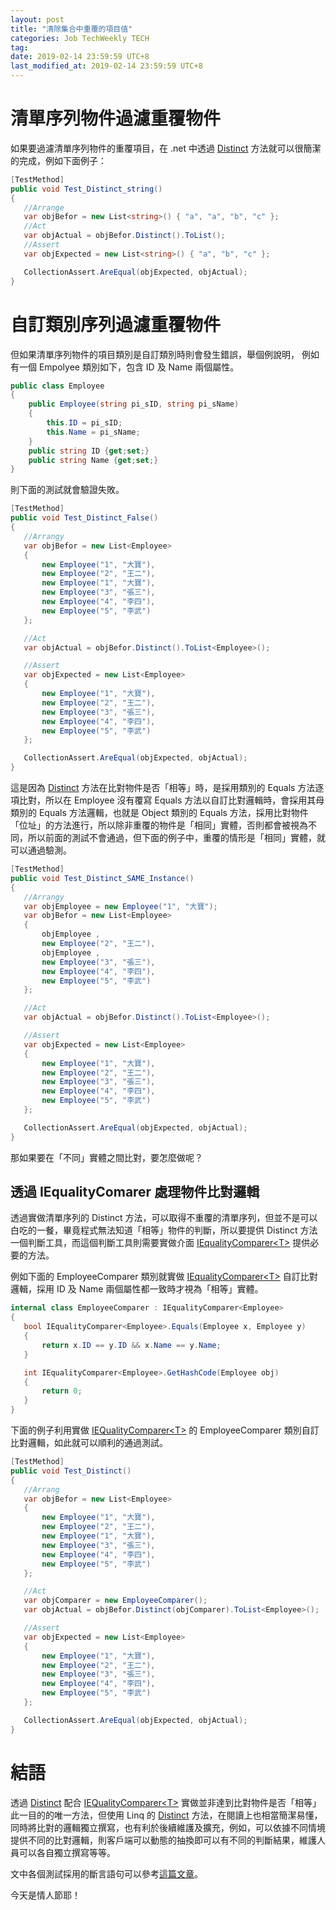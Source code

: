```yaml
---
layout: post
title: "清除集合中重覆的項目值"
categories: Job TechWeekly TECH
tag: 
date: 2019-02-14 23:59:59 UTC+8 
last_modified_at: 2019-02-14 23:59:59 UTC+8 
---
```


# 清單序列物件過濾重覆物件
 如果要過濾清單序列物件的重覆項目，在 .net 中透過 [Distinct][distinct] 方法就可以很簡潔的完成，例如下面例子：
 ```csharp
[TestMethod]
public void Test_Distinct_string()
{
    //Arrange
    var objBefor = new List<string>() { "a", "a", "b", "c" };
    //Act
    var objActual = objBefor.Distinct().ToList();
    //Assert
    var objExpected = new List<string>() { "a", "b", "c" };

    CollectionAssert.AreEqual(objExpected, objActual);
}
```

# 自訂類別序列過濾重覆物件

 但如果清單序列物件的項目類別是自訂類別時則會發生錯誤，舉個例說明， 例如有一個 Empolyee 類別如下，包含 ID 及 Name 兩個屬性。

 ```csharp
 public class Employee
 {
     public Employee(string pi_sID, string pi_sName)
     {
         this.ID = pi_sID;
         this.Name = pi_sName;
     }
     public string ID {get;set;}
     public string Name {get;set;}     
 }
 ```
 
 則下面的測試就會驗證失敗。

 ``` csharp
 [TestMethod]
 public void Test_Distinct_False()
 {
    //Arrangy
    var objBefor = new List<Employee>
    {
        new Employee("1", "大寶"),
        new Employee("2", "王二"),
        new Employee("1", "大寶"),
        new Employee("3", "張三"),
        new Employee("4", "李四"),
        new Employee("5", "李武")
    };

    //Act
    var objActual = objBefor.Distinct().ToList<Employee>();

    //Assert
    var objExpected = new List<Employee>
    {
        new Employee("1", "大寶"),
        new Employee("2", "王二"),
        new Employee("3", "張三"),
        new Employee("4", "李四"),
        new Employee("5", "李武")
    };

    CollectionAssert.AreEqual(objExpected, objActual);
 }
 ```
 這是因為 [Distinct][distinct] 方法在比對物件是否「相等」時，是採用類別的 Equals 方法逐項比對，所以在 Employee 沒有覆寫 Equals 方法以自訂比對邏輯時，會採用其母類別的 Equals 方法邏輯，也就是 Object 類別的 Equals 方法，採用比對物件「位址」的方法進行，所以除非重覆的物件是「相同」實體，否則都會被視為不同，所以前面的測試不會通過，但下面的例子中，重覆的情形是「相同」實體，就可以通過驗測。

 ```csharp
 [TestMethod]
 public void Test_Distinct_SAME_Instance()
 {
    //Arrangy
    var objEmployee = new Employee("1", "大寶");
    var objBefor = new List<Employee>
    {
        objEmployee ,
        new Employee("2", "王二"),
        objEmployee ,
        new Employee("3", "張三"),
        new Employee("4", "李四"),
        new Employee("5", "李武")
    };

    //Act
    var objActual = objBefor.Distinct().ToList<Employee>();

    //Assert
    var objExpected = new List<Employee>
    {
        new Employee("1", "大寶"),
        new Employee("2", "王二"),
        new Employee("3", "張三"),
        new Employee("4", "李四"),
        new Employee("5", "李武")
    };

    CollectionAssert.AreEqual(objExpected, objActual);
 }
 ```

那如果要在「不同」實體之間比對，要怎麼做呢？

## 透過 IEqualityComarer<T> 處理物件比對邏輯

 透過實做清單序列的 Distinct 方法，可以取得不重覆的清單序列，但並不是可以白吃的一餐，畢竟程式無法知道「相等」物件的判斷，所以要提供 Distinct 方法一個判斷工具，而這個判斷工具則需要實做介面 [IEqualityComparer\<T>][IEQualityComparer] 提供必要的方法。

 例如下面的 EmployeeComparer 類別就實做 [IEqualityComparer\<T>][IEQualityComparer] 自訂比對邏輯，採用 ID 及 Name 兩個屬性都一致時才視為「相等」實體。

 ```csharp
 internal class EmployeeComparer : IEqualityComparer<Employee>
 {
    bool IEqualityComparer<Employee>.Equals(Employee x, Employee y)
    {
        return x.ID == y.ID && x.Name == y.Name;
    }

    int IEqualityComparer<Employee>.GetHashCode(Employee obj)
    {
        return 0;
    }
 }
 ```

 下面的例子利用實做 [IEQualityComparer\<T>][IEQualityComparer] 的 EmployeeComparer 類別自訂比對邏輯，如此就可以順利的通過測試。

 ```csharp
 [TestMethod]
 public void Test_Distinct()
 {
    //Arrang
    var objBefor = new List<Employee>
    {
        new Employee("1", "大寶"),
        new Employee("2", "王二"),
        new Employee("1", "大寶"),
        new Employee("3", "張三"),
        new Employee("4", "李四"),
        new Employee("5", "李武")
    };

    //Act
    var objComparer = new EmployeeComparer();
    var objActual = objBefor.Distinct(objComparer).ToList<Employee>();

    //Assert
    var objExpected = new List<Employee>
    {
        new Employee("1", "大寶"),
        new Employee("2", "王二"),
        new Employee("3", "張三"),
        new Employee("4", "李四"),
        new Employee("5", "李武")
    };

    CollectionAssert.AreEqual(objExpected, objActual);
}
```

# 結語

 透過 [Distinct][distinct] 配合 [IEQualityComparer\<T>][IEQualityComparer] 實做並非達到比對物件是否「相等」此一目的的唯一方法，但使用 Linq 的 [Distinct][distinct] 方法，在閱讀上也相當簡潔易懂，同時將比對的邏輯獨立撰寫，也有利於後續維護及擴充，例如，可以依據不同情境提供不同的比對邏輯，則客戶端可以動態的抽換即可以有不同的判斷結果，維護人員可以各自獨立撰寫等等。

 文中各個測試採用的斷言語句可以參考[這篇文章][link]。

 今天是情人節耶！


[link]:https://no129.github.io/techweekly/qa-skill/2019/02/13/Weekly-05-2019.html "測試程式的斷言語句"
[distinct]:https://docs.microsoft.com/zh-tw/dotnet/api/system.linq.enumerable.distinct?view=netframework-4.7.2 "過濾序列的重覆項目"
[string]:https://docs.microsoft.com/zh-tw/dotnet/api/system.string?view=netframework-4.7.2 "字串"
[IEQualityComparer]:https://docs.microsoft.com/zh-tw/dotnet/api/system.collections.generic.iequalitycomparer-1?view=netframework-4.7.2 "定義物件相等比較操作"